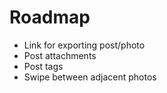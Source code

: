 Roadmap
=======

 * Link for exporting post/photo
 * Post attachments
 * Post tags
 * Swipe between adjacent photos
